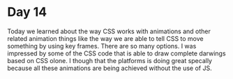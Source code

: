 # Day 14

Today we learned about the way CSS works with animations and other related animation things like the way we are able to tell CSS to move something by using key frames.
There are so many options. I was impressed by some of the CSS code that is able to draw complete darwings based on CSS olone. I though that the platforms is doing great specally because all these animations are being achieved without the use of JS.
